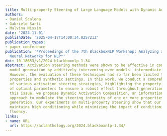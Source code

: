 ```yaml
---
title: Multi-property Steering of Large Language Models with Dynamic Activation Composition
authors:
- Daniel Scalena
- Gabriele Sarti
- Malvina Nissim
date: '2024-11-01'
publishDate: '2025-04-17T14:00:34.025721Z'
publication_types:
- paper-conference
publication: '*Proceedings of the 7th BlackboxNLP Workshop: Analyzing and Interpreting
  Neural Networks for NLP*'
doi: 10.18653/v1/2024.blackboxnlp-1.34
abstract: Activation steering methods were shown to be effective in conditioning language
  model generation by additively intervening over models' intermediate representations.
  However, the evaluation of these techniques has so far been limited to single conditioning
  properties and synthetic settings. In this work, we conduct a comprehensive evaluation
  of various activation steering strategies, highlighting the property-dependent nature
  of optimal parameters to ensure a robust effect throughout generation. To address
  this issue, we propose Dynamic Activation Composition, an information-theoretic
  approach to modulate the steering intensity of one or more properties throughout
  generation. Our experiments on multi-property steering show that our method successfully
  maintains high conditioning while minimizing the impact of conditioning on generation
  fluency.
links:
- name: URL
  url: https://aclanthology.org/2024.blackboxnlp-1.34/
---
```

